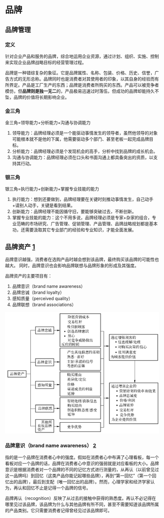 # 品牌

## 品牌管理

### 定义

针对企业产品和服务的品牌，综合地运用企业资源，通过计划、组织、实施、控制来实现企业品牌战略目标的经营管理过程。

品牌是一种错综复杂的象征。它是品牌属性、名称、包装、价格、历史、信誉，广告方式的无形总称。品牌同时也是消费者对其使用者的印象，以其自身的经验而有所界定。产品是工厂生产的东西；品牌是消费者所购买的东西。产品可以被竞争者模仿，但**品牌则是独一无二**的，产品极易迅速过时落伍，但成功的品牌却能持久不坠，品牌的价值将长期影响企业。

### 金三角

金三角=领导能力+分析能力+沟通与协调能力

1. 领导能力：品牌经理必须是一个能驱动事情发生的领导者，虽然他领导的对象可能根本就不是他的下属，他需要驱动多个部门、甚至老板一起完成品牌目标。
2. 分析能力：品牌经理必须是个发现机会的高手，分析中找到品牌的成长机会。
3. 沟通与协调能力：品牌经理必须在口头和书面沟通上都具备突出的资质，以支持其行动。

### 银三角

银三角=执行能力+创新能力+掌握专业技能的能力

1. 执行能力：想到还要做到，品牌经理要在关键时刻推动事情发生，自己动手+请别人动手，关键是看到结果。
2. 创新能力：品牌经理不能因循守旧，要能够突破过去，不断创新。
3. 掌握专业技能的能力：这个不用多说，品牌经理必须是专家+杂家的组合，专业范畴的市场研究、广告管理、促销管理、产品管理、品牌战略规划都是基本功，还需要汲取其它专业部门的经验和专业知识，才能全面发展。

## 品牌资产 [1]

品牌意识越强，消费者在选购产品时越会想到该品牌，最终购买该品牌的可能性也越大。 同时，品牌意识也会影响品牌联想与品牌形象的形成及其强度。

品牌资产的主要项目有：

1. 品牌意识（brand name awareness）
1. 品牌忠诚（brand loyalty）
1. 感知质量（perceived quality）
1. 品牌联想（brand associations）

![品牌资产](../img/brand_asset.jpg)

### 品牌意识（brand name awareness） [2]

指的是一个品牌在消费者心中的强度。假如在消费者心中布满了心理看板，每一个看板对应一个品牌的话，品牌在消费者心中意识的强弱就是对应看板的大小。品牌意识是根据消费者对一个品牌的不同的记忆方式进行测量的，从再认（以前曾见过这一品牌吗）到回忆（这类产品你能记起哪些品牌），再到“第一回忆”（第一个回忆出的品牌），最后到支配（唯一回忆出的品牌）。然而，心理学家和经济学家认为，再认和回忆不止是记得一个品牌的信号。

品牌再认（recognition）反映了从过去的接触中获得的熟悉度。再认不必记得在哪里见过该品牌，该品牌为什么与其他品牌有所不同，甚至不需要知道该品牌所属的产品类别。它只需要消费者记得曾经见过该品牌即可。


[1]: http://reader.epubee.com/books/mobile/e2/e22be26cde02a62274cac6fa3d3c6fb5/text00006.html?fromPre=last
[2]: http://reader.epubee.com/books/mobile/e2/e22be26cde02a62274cac6fa3d3c6fb5/text00007.html
